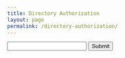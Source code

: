 ```yaml
---
title: Directory Authorization
layout: page
permalink: /directory-authorization/
---
```


<script>
    function requestAuth() {
        event.preventDefault();
        slug = $("#slug").val();

        function preauthorize(slug, callback) {
                var data= {
                    'slug' : slug
                }

                $.ajax({
                    type: "GET",
                    url: "http://nbdirectory.site/authorize",
                    data: data,
                    crossDomain: true,
                });

                callback(slug);
            }

        function authorization_redirect(slug) {
               url = "https://" + slug + ".nationbuilder.com/oauth/authorize?response_type=code&client_id=725cf9d4f9380b5d8946b238fb8d2f1f10c151b86dee199913ade8521679e2f6&redirect_uri=https%3A%2F%2Fwww.nbdirectory.site%2Fauthenticate";
               window.location.href = url;
        }

        preauthorize(slug, authorization_redirect());
    }
</script>

<form id="auth-form" onsubmit="requestAuth()">
    <input id='slug' type='text' name='nation_slug' label='Nation Slug'>
    <input id='submit' type='submit' value='Submit'>
</form>